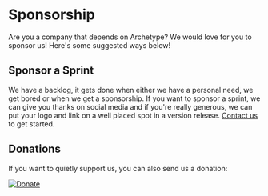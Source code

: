 # Sponsorship

Are you a company that depends on Archetype? We would love for you to sponsor us! Here's some suggested ways below!

## Sponsor a Sprint

We have a backlog, it gets done when either we have a personal need, we get bored or when we get a sponsorship. If you want to sponsor a sprint, we can give you thanks on social media and if you're really generous, we can put your logo and link on a well placed spot in a version release. [Contact us](https://twitter.com/ArchetypeKit) to get started.

## Donations

If you want to quietly support us, you can also send us a donation:

[![Donate](https://img.shields.io/badge/Donate-PayPal-green.svg)](https://www.paypal.com/cgi-bin/webscr?cmd=_s-xclick&hosted_button_id=KBKWLURGLGU6L)

